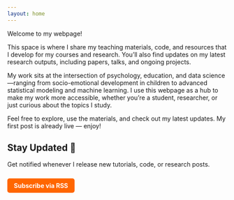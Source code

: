 ```yaml
---
layout: home 
---
```


Welcome to my webpage!

This space is where I share my teaching materials, code, and resources that I develop for my courses and research. You’ll also find updates on my latest research outputs, including papers, talks, and ongoing projects.

My work sits at the intersection of psychology, education, and data science—ranging from socio-emotional development in children to advanced statistical modeling and machine learning. I use this webpage as a hub to make my work more accessible, whether you’re a student, researcher, or just curious about the topics I study.

Feel free to explore, use the materials, and check out my latest updates. My first post is already live — enjoy!


## Stay Updated 📡

Get notified whenever I release new tutorials, code, or research posts.  

<a href="https://tiagodsferreira.github.io/JARW/feed.xml" target="_blank" 
   style="
     display:inline-block;
     padding:8px 15px;
     background-color:#ff6600;
     color:white;
     font-weight:bold;
     border-radius:5px;
     text-decoration:none;
     margin-top:10px;
   ">
   Subscribe via RSS
</a>

